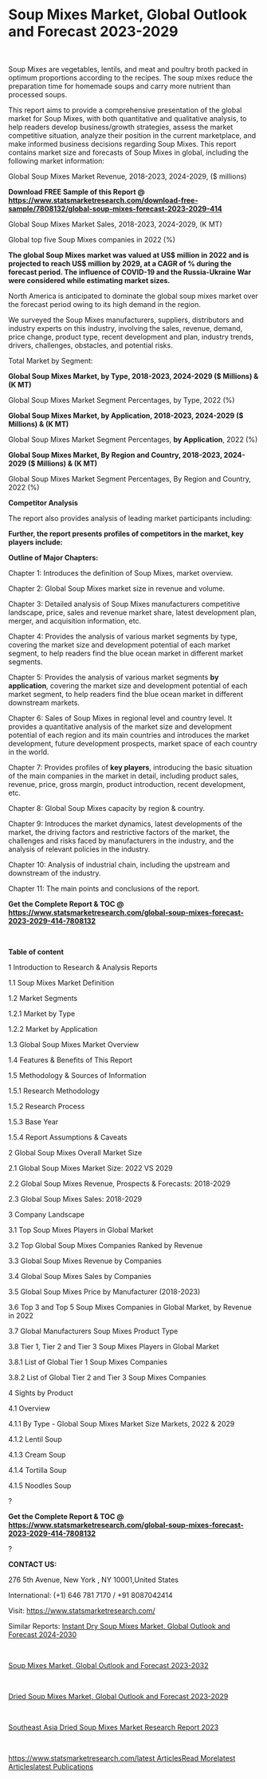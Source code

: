 <h1>Soup Mixes Market, Global Outlook and Forecast 2023-2029</h1><br/><p>Soup Mixes are vegetables, lentils, and meat and poultry broth packed in optimum proportions according to the recipes. The soup mixes reduce the preparation time for homemade soups and carry more nutrient than processed soups.</p>
 
 
 
 <p>This report aims to provide a comprehensive presentation of the global market for Soup Mixes, with both quantitative and qualitative analysis, to help readers develop business/growth strategies, assess the market competitive situation, analyze their position in the current marketplace, and make informed business decisions regarding Soup Mixes. This report contains market size and forecasts of Soup Mixes in global, including the following market information:</p>
 
 
 
 <p>Global Soup Mixes Market Revenue, 2018-2023, 2024-2029, ($ millions)</p>
 
 
 
 <p><strong>Download FREE Sample of this Report @ <a href="https://www.statsmarketresearch.com/download-free-sample/7808132/global-soup-mixes-forecast-2023-2029-414">https://www.statsmarketresearch.com/download-free-sample/7808132/global-soup-mixes-forecast-2023-2029-414</a></strong></p>
 
 
 
 <p>Global Soup Mixes Market Sales, 2018-2023, 2024-2029, (K MT)</p>
 
 
 
 <p>Global top five Soup Mixes companies in 2022 (%)</p>
 
 
 
 <p><strong>The global Soup Mixes market was valued at US$ million in 2022 and is projected to reach US$ million by 2029, at a <strong>CAGR</strong> of % during the forecast period. The influence of COVID-19 and the Russia-Ukraine War were considered while estimating market sizes.</strong></p>
 
 
 
 <p>North America is anticipated to dominate the global soup mixes market over the forecast period owing to its high demand in the region.</p>
 
 
 
 <p>We surveyed the Soup Mixes manufacturers, suppliers, distributors and industry experts on this industry, involving the sales, revenue, demand, price change, product type, recent development and plan, industry trends, drivers, challenges, obstacles, and potential risks.</p>
 
 
 
 <p>Total Market by Segment:</p>
 
 
 
 <p><strong>Global Soup Mixes Market, by Type, 2018-2023, 2024-2029 ($ Millions) & (K MT)</strong></p>
 
 
 
 <p>Global Soup Mixes Market Segment Percentages, by Type, 2022 (%)</p>
 
 
 
 <p><strong>Global Soup Mixes Market, <strong>by Application</strong>, 2018-2023, 2024-2029 ($ Millions) & (K MT)</strong></p>
 
 
 
 <p>Global Soup Mixes Market Segment Percentages, <strong>by Application</strong>, 2022 (%)</p>
 
 
 
 <p><strong>Global Soup Mixes Market, By Region and Country, 2018-2023, 2024-2029 ($ Millions) & (K MT)</strong></p>
 
 
 
 <p>Global Soup Mixes Market Segment Percentages, By Region and Country, 2022 (%)</p>
 
 
 
 <p><strong>Competitor Analysis</strong></p>
 
 
 
 <p>The report also provides analysis of leading market participants including:</p>
 
 
 
 <p><strong>Further, the report presents profiles of competitors in the market, <strong>key players</strong> include:</strong></p>
 
 
 
 <p><strong>Outline of Major Chapters:</strong></p>
 
 
 
 <p>Chapter 1: Introduces the definition of Soup Mixes, market overview.</p>
 
 
 
 <p>Chapter 2: Global Soup Mixes market size in revenue and volume.</p>
 
 
 
 <p>Chapter 3: Detailed analysis of Soup Mixes manufacturers competitive landscape, price, sales and revenue market share, latest development plan, merger, and acquisition information, etc.</p>
 
 
 
 <p>Chapter 4: Provides the analysis of various market segments by type, covering the market size and development potential of each market segment, to help readers find the blue ocean market in different market segments.</p>
 
 
 
 <p>Chapter 5: Provides the analysis of various market segments <strong>by application</strong>, covering the market size and development potential of each market segment, to help readers find the blue ocean market in different downstream markets.</p>
 
 
 
 <p>Chapter 6: Sales of Soup Mixes in regional level and country level. It provides a quantitative analysis of the market size and development potential of each region and its main countries and introduces the market development, future development prospects, market space of each country in the world.</p>
 
 
 
 <p>Chapter 7: Provides profiles of <strong>key players</strong>, introducing the basic situation of the main companies in the market in detail, including product sales, revenue, price, gross margin, product introduction, recent development, etc.</p>
 
 
 
 <p>Chapter 8: Global Soup Mixes capacity by region & country.</p>
 
 
 
 <p>Chapter 9: Introduces the market dynamics, latest developments of the market, the driving factors and restrictive factors of the market, the challenges and risks faced by manufacturers in the industry, and the analysis of relevant policies in the industry.</p>
 
 
 
 <p>Chapter 10: Analysis of industrial chain, including the upstream and downstream of the industry.</p>
 
 
 
 <p>Chapter 11: The main points and conclusions of the report.</p>
 
 
 
 <div><b>Get the Complete Report & TOC @ <a href="https://www.statsmarketresearch.com/global-soup-mixes-forecast-2023-2029-414-7808132">https://www.statsmarketresearch.com/global-soup-mixes-forecast-2023-2029-414-7808132</a></b></div>
 
 
 
 <p><br />
 
 <b>Table of content</b></p>
 
 
 
 <p>1 Introduction to Research & Analysis Reports<br />
 
 1.1 Soup Mixes Market Definition<br />
 
 1.2 Market Segments<br />
 
 1.2.1 Market by Type<br />
 
 1.2.2 Market by Application<br />
 
 1.3 Global Soup Mixes Market Overview<br />
 
 1.4 Features & Benefits of This Report<br />
 
 1.5 Methodology & Sources of Information<br />
 
 1.5.1 Research Methodology<br />
 
 1.5.2 Research Process<br />
 
 1.5.3 Base Year<br />
 
 1.5.4 Report Assumptions & Caveats<br />
 
 2 Global Soup Mixes Overall Market Size<br />
 
 2.1 Global Soup Mixes Market Size: 2022 VS 2029<br />
 
 2.2 Global Soup Mixes Revenue, Prospects & Forecasts: 2018-2029<br />
 
 2.3 Global Soup Mixes Sales: 2018-2029<br />
 
 3 Company Landscape<br />
 
 3.1 Top Soup Mixes Players in Global Market<br />
 
 3.2 Top Global Soup Mixes Companies Ranked by Revenue<br />
 
 3.3 Global Soup Mixes Revenue by Companies<br />
 
 3.4 Global Soup Mixes Sales by Companies<br />
 
 3.5 Global Soup Mixes Price by Manufacturer (2018-2023)<br />
 
 3.6 Top 3 and Top 5 Soup Mixes Companies in Global Market, by Revenue in 2022<br />
 
 3.7 Global Manufacturers Soup Mixes Product Type<br />
 
 3.8 Tier 1, Tier 2 and Tier 3 Soup Mixes Players in Global Market<br />
 
 3.8.1 List of Global Tier 1 Soup Mixes Companies<br />
 
 3.8.2 List of Global Tier 2 and Tier 3 Soup Mixes Companies<br />
 
 4 Sights by Product<br />
 
 4.1 Overview<br />
 
 4.1.1 By Type - Global Soup Mixes Market Size Markets, 2022 & 2029<br />
 
 4.1.2 Lentil Soup<br />
 
 4.1.3 Cream Soup<br />
 
 4.1.4 Tortilla Soup<br />
 
 4.1.5 Noodles Soup<br />
 
 ? </p>
 
 
 
 <div><b>Get the Complete Report & TOC @ <a href="https://www.statsmarketresearch.com/global-soup-mixes-forecast-2023-2029-414-7808132">https://www.statsmarketresearch.com/global-soup-mixes-forecast-2023-2029-414-7808132</a></b></div>
 
 
 
 <p>? </p>
 
 
 
 <p><b>CONTACT US:</b><br />
 
 276 5th Avenue, New York , NY 10001,United States<br />
 
 International: (+1) 646 781 7170 / +91 8087042414<br />
 
 Visit: <a href="https://www.statsmarketresearch.com/">https://www.statsmarketresearch.com/</a><br />
 
 Similar Reports: <a href="https://www.statsmarketresearch.com/global-soup-mixes-forecast-2023-2029-414-7808132">Instant Dry Soup Mixes Market, Global Outlook and Forecast 2024-2030</a><br />
 
 <br />
 
 <a href="https://www.statsmarketresearch.com/global-soup-mixes-forecast-2023-2029-414-7808132">Soup Mixes Market, Global Outlook and Forecast 2023-2032</a><br />
 
 <br />
 
 <a href="https://www.statsmarketresearch.com/global-soup-mixes-forecast-2023-2029-414-7808132">Dried Soup Mixes Market, Global Outlook and Forecast 2023-2029</a><br />
 
 <br />
 
 <a href="https://www.statsmarketresearch.com/global-soup-mixes-forecast-2023-2029-414-7808132">Southeast Asia Dried Soup Mixes Market Research Report 2023</a><br />
 
 <br />
 
 <a href="https://gyeongbokgung.com">https://www.statsmarketresearch.com/</a><a href="https://hallyeomaritime.com">latest Articles</a><a href="https://jingwansa.com">Read More</a><a href="https://nguoiviet.jp/">latest Articles</a><a href="https://www.intelmarketresearch.com/">latest Publications</a></p>